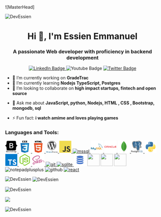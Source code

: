 ![MasterHead]

<!-- (https://encrypted-tbn0.gstatic.com/images?q=tbn:ANd9GcSj1vTZtIisDvI7aSmFCGGWgj5Qha9nFe9dzQ&usqp=CAU) -->

<img src="https://encrypted-tbn0.gstatic.com/images?q=tbn:ANd9GcSj1vTZtIisDvI7aSmFCGGWgj5Qha9nFe9dzQ&usqp=CAU" alt="DevEssien" /> 
</p>

<h1 align="center">Hi 👋, I'm Essien Emmanuel</h1>      
<h3 align="center">A passionate Web developer with proficiency in backend development</h3>
<div id="badges" align='center'>
   <a target='_blank' rel="noreferrer" href="https://www.linkedin.com/in/essien-emmanuel-samuel-199aaa252/">
     <img src="https://img.shields.io/badge/LinkedIn-blue?style=for-the-badge&logo=linkedin&logoColor=white" alt="LinkedIn Badge"/>
 </a> 
  <img src="https://img.shields.io/badge/YouTube-red?style=for-the-badge&logo=youtube&logoColor=white" alt="Youtube Badge"/>
 <a target='_blank' rel="noreferrer" href='https://twitter.com/Essien300'>
  <img src="https://img.shields.io/badge/Twitter-blue?style=for-the-badge&logo=twitter&logoColor=white" alt="Twitter Badge"/>
 </a>
</div>
<!-- <p align='center'> 
<img src="https://komarev.com/ghpvc/?username=DevEssien&label=Profile%20views&color=0e75b6&style=flat" alt="DevXanderCode" /> 
</p> -->

<!-- <img align="right" alt="Coding" width="400" src="https://qph.fs.quoracdn.net/main-qimg-fa7b4bdc3b2f73e749e5c2c646d4ae13">  -->




<!--
**DevEssien/DevEssien** is a ✨ _special_ ✨ repository because its `README.md` (this file) appears on your GitHub profile.

Here are some ideas to get you started:
-->
- 🔭 I’m currently working on **GradeTrac**
- 🌱 I’m currently learning **Nodejs TypeScript, Postgres**
- 👯 I’m looking to collaborate on **high impact startups, fintech and open source**
<!-- - 🤔 I’m looking for help with ... -->
- 💬 Ask me about **JavaScript, python, Nodejs, HTML , CSS , Bootstrap, mongodb, sql**
<!-- - 📫 How to reach me: ... -->
<!-- - 😄 Pronouns: ... -->
 - ⚡ Fun fact: **i watch amime and loves playing games** 


<h3 align="left">Languages and Tools:</h3>  
<p align="left">
  <a href="https://getbootstrap.com" target="_blank" rel="noreferrer"> 
  <img src="https://raw.githubusercontent.com/devicons/devicon/master/icons/bootstrap/bootstrap-plain-wordmark.svg" alt="bootstrap" width="40" height="40"/> </a> 
  <a href="https://www.w3schools.com/css/" target="_blank" rel="noreferrer"> <img src="https://raw.githubusercontent.com/devicons/devicon/master/icons/css3/css3-original-wordmark.svg" alt="css3" width="40" height="40"/> </a> 
  <a href="https://www.w3.org/html/" target="_blank" rel="noreferrer"> <img src="https://raw.githubusercontent.com/devicons/devicon/master/icons/html5/html5-original-wordmark.svg" alt="html5" width="40" height="40"/> </a> 
  <a href="https://www.wordpress.org" target="_blank" rel="noreferrer"> <img src="https://raw.githubusercontent.com/devicons/devicon/master/icons/wordpress/wordpress-original.svg" alt="wordpress" width="40" height="40"/> </a> 
  <a href="https://developer.mozilla.org/en-US/docs/Web/JavaScript" target="_blank" rel="noreferrer"> <img src="https://raw.githubusercontent.com/devicons/devicon/master/icons/javascript/javascript-original.svg" alt="javascript" width="40" height="40"/> </a> <a href="https://www.microsoft.com/en-us/sql-server" target="_blank" rel="noreferrer"> <img src="https://www.svgrepo.com/show/303229/microsoft-sql-server-logo.svg" alt="mssql" width="40" height="40"/> </a> 
  <a href="https://www.mysql.com/" target="_blank" rel="noreferrer"> <img src="https://raw.githubusercontent.com/devicons/devicon/master/icons/mysql/mysql-original-wordmark.svg" alt="mysql" width="40" height="40"/> </a> <a href="https://www.oracle.com/" target="_blank" rel="noreferrer"> <img src="https://raw.githubusercontent.com/devicons/devicon/master/icons/oracle/oracle-original.svg" alt="oracle" width="40" height="40"/> </a> 
  <a href="https://www.mongodb.com/" target="_blank" rel="noreferrer"> <img src="https://raw.githubusercontent.com/devicons/devicon/master/icons/mongodb/mongodb-original.svg" alt="oracle" width="40" height="40"/> </a> 
  <a href="https://www.postgresql.org" target="_blank" rel="noreferrer"> <img src="https://raw.githubusercontent.com/devicons/devicon/master/icons/postgresql/postgresql-original-wordmark.svg" alt="postgresql" width="40" height="40"/> </a> 
  <a href="https://www.python.org" target="_blank" rel="noreferrer"> <img src="https://raw.githubusercontent.com/devicons/devicon/master/icons/python/python-original.svg" alt="python" width="40" height="40"/> </a> 
  <a href="https://www.typescriptlang.org/" target="_blank" rel="noreferrer"> <img src="https://raw.githubusercontent.com/devicons/devicon/master/icons/typescript/typescript-original.svg" alt="typescript" width="40" height="40"/> </a> 
  <a href="https://nodejs.org/" target="_blank" rel="noreferrer"> <img src="https://raw.githubusercontent.com/devicons/devicon/master/icons/nodejs/nodejs-original.svg" alt="nodejs" width="40" height="40"/> </a> 
  <a href="https://sass-lang.com" target="_blank" rel="noreferrer"> <img src="https://raw.githubusercontent.com/devicons/devicon/master/icons/sass/sass-original.svg" alt="sass" width="40" height="40"/> </a> 
 <!-- <a href="https://spring.io" target="_blank" rel="noreferrer"> <img src="https://raw.githubusercontent.com/devicons/devicon/master/icons/spring/spring-original.svg" alt="sass" width="40" height="40"/> </a>  -->
  <a href="https://git-scm.com/" target="_blank" rel="noreferrer"> <img src="https://www.vectorlogo.zone/logos/git-scm/git-scm-icon.svg" alt="git" width="40" height="40"/> </a> 
  <a href="https://www.sqlite.org/" target="_blank" rel="noreferrer"> <img src="https://www.vectorlogo.zone/logos/sqlite/sqlite-icon.svg" alt="sqlite" width="40" height="40"/> </a> <img alt="SQL" width="40" height="40" src="https://raw.githubusercontent.com/github/explore/80688e429a7d4ef2fca1e82350fe8e3517d3494d/topics/sql/sql.png" /> 
  <img width="40" height="40" src="https://upload.wikimedia.org/wikipedia/commons/thumb/9/9a/Visual_Studio_Code_1.35_icon.svg/1024px-Visual_Studio_Code_1.35_icon.svg.png">
  <img width="40" height="40" src="https://upload.wikimedia.org/wikipedia/en/d/d2/Sublime_Text_3_logo.png">
  <img width="40" height="40"  src="https://github.com/ValentineFernandes/ValentineFernandes/blob/main/Portfolio/atom.png">
  <img alt="notepadplusplus" height="40" width="40" src="https://github.com/ValentineFernandes/ValentineFernandes/blob/main/Portfolio/notepadplusplus.png" />
  <img alt="github" height="40" width="40" src="https://github.com/ValentineFernandes/ValentineFernandes/blob/main/Portfolio/github.png" />
    <a href="https://www.linux.org" target="_blank" rel="noreferrer">
    <img src="https://cdn.jsdelivr.net/gh/devicons/devicon/icons/linux/linux-original.svg" alt="react" width="40" height="40"/> 
    </a>
</p>    

<p><img align="left" src="https://github-readme-stats.vercel.app/api/top-langs?username=DevEssien&langs_count=20&show_icons=true&locale=en&layout=compact" alt="DevEssien" /></p>



<p>&nbsp;<img align="center" src="https://github-readme-stats.vercel.app/api?username=DevEssien&show_icons=true&locale=en" alt="DevEssien" /></p>


<p>
   <img align="center" src="https://github-readme-streak-stats.herokuapp.com/?user=DevEssien" alt="DevEssien" /></p>
<p>


<img align="center" src="https://github-profile-summary-cards.vercel.app/api/cards/profile-details?username=DevEssien&theme=github" />
</p>
<p>
<img align="center" src="https://github-stats-alpha.vercel.app/api?username=DevEssien&bc=ebebeb&ic=0E8AD9" alt="DevEssien" />
</p>
<!-- -->
  